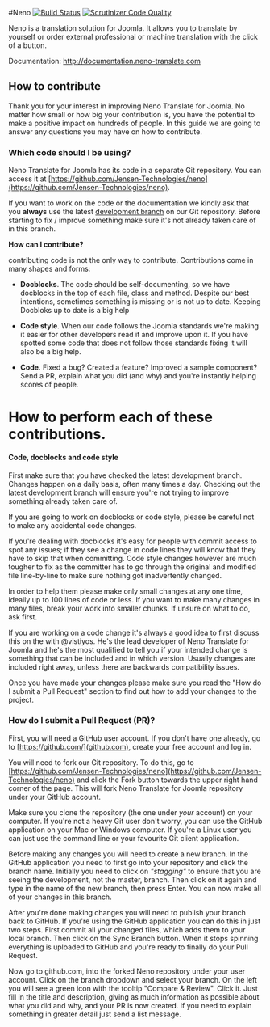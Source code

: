 #Neno [![Build Status](https://travis-ci.org/Jensen-Technologies/neno.svg?branch=master)](https://travis-ci.org/Jensen-Technologies/neno) [![Scrutinizer Code Quality](https://scrutinizer-ci.com/g/Jensen-Technologies/neno/badges/quality-score.png?b=master)](https://scrutinizer-ci.com/g/Jensen-Technologies/neno/?branch=master)

Neno is a translation solution for Joomla. It allows you to translate by yourself or order external professional or machine translation with the click of a button.

Documentation: http://documentation.neno-translate.com

## **How to contribute**

Thank you for your interest in improving Neno Translate for Joomla. No matter how small or how big your contribution is, you have the potential to make a positive impact on hundreds of people. In this guide we are going to answer any questions you may have on how to contribute.

### **Which code should I be using?**

Neno Translate for Joomla has its code in a separate Git repository. You can access it at [https://github.com/Jensen-Technologies/neno](https://github.com/Jensen-Technologies/neno).

If you want to work on the code or the documentation we kindly ask that you **always** use the latest [development branch](https://github.com/Jensen-Technologies/neno/tree/stagging) on our Git repository. Before starting to fix / improve something make sure it's not already taken care of in this branch. 

**How can I contribute?**

contributing code is not the only way to contribute. Contributions come in many shapes and forms:

* **Docblocks**. The code should be self-documenting, so we have docblocks in the top of each file, class and method. Despite our best intentions, sometimes something is missing or is not up to date. Keeping Docbloks up to date is a big help

* **Code style**. When our code follows the Joomla standards we're making it easier for other developers read it and improve upon it. If you have spotted some code that does not follow those standards fixing it will also be a big help.

* **Code**. Fixed a bug? Created a feature? Improved a sample component? Send a PR, explain what you did (and why) and you're instantly helping scores of people.

# How to perform each of these contributions.

#### **Code, docblocks and code style**

First make sure that you have checked the latest development branch. Changes happen on a daily basis, often many times a day. Checking out the latest development branch will ensure you're not trying to improve something already taken care of.

If you are going to work on docblocks or code style, please be careful not to make any accidental code changes. 

If you're dealing with docblocks it's easy for people with commit access to spot any issues; if they see a change in code lines they will know that they have to skip that when committing. Code style changes however are much tougher to fix as the committer has to go through the original and modified file line-by-line to make sure nothing got inadvertently changed. 

In order to help them please make only small changes at any one time, ideally up to 100 lines of code or less. If you want to make many changes in many files, break your work into smaller chunks. If unsure on what to do, ask first.

If you are working on a code change it's always a good idea to first discuss this on the with @vistiyos. He's the lead developer of Neno Translate for Joomla and he's the most qualified to tell you if your intended change is something that can be included and in which version. Usually changes are included right away, unless there are backwards compatibility issues.

Once you have made your changes please make sure you read the "How do I submit a Pull Request" section to find out how to add your changes to the project.

### **How do I submit a Pull Request (PR)?**

First, you will need a GitHub user account. If you don't have one already, go to [https://github.com/](github.com), create your free account and log in.

You will need to fork our Git repository. To do this, go to [https://github.com/Jensen-Technologies/neno](https://github.com/Jensen-Technologies/neno) and click the Fork button towards the upper right hand corner of the page. This will fork Neno Translate for Joomla repository under your GitHub account.

Make sure you clone the repository (the one under *your* account) on your computer. If you're not a heavy Git user don't worry, you can use the GitHub application on your Mac or Windows computer. If you're a Linux user you can just use the command line or your favourite Git client application.

Before making any changes you will need to create a new branch. In the GitHub application you need to first go into your repository and click the branch name. Initially you need to click on *"stagging"* to ensure that you are seeing the development, not the master, branch. Then click on it again and type in the name of the new branch, then press Enter. You can now make all of your changes in this branch.

After you're done making changes you will need to publish your branch back to GitHub. If you're using the GitHub application you can do this in just two steps. First commit all your changed files, which adds them to your local branch. Then click on the Sync Branch button. When it stops spinning everything is uploaded to GitHub and you're ready to finally do your Pull Request.

Now go to github.com, into the forked Neno repository under your user account. Click on the branch dropdown and select your branch. On the left you will see a green icon with the tooltip "Compare & Review". Click it. Just fill in the title and description, giving as much information as possible about what you did and why, and your PR is now created. If you need to explain something in greater detail just send a list message.

